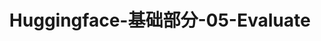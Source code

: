 ---
title: Huggingface-基础部分-05-Evaluate
cover: /img/huggingface.png
top_img: /img/huggingface_long.png
---